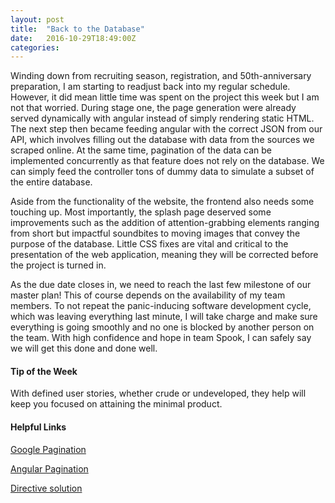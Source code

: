 ```yaml
---
layout: post
title:  "Back to the Database"
date:   2016-10-29T18:49:00Z
categories:
---
```


Winding down from recruiting season, registration, and 50th-anniversary preparation, I am starting to readjust back into my regular schedule. However, it did mean little time was spent on the project this week but I am not that worried. During stage one, the page generation were already served dynamically with angular instead of simply rendering static HTML. The next step then became feeding angular with the correct JSON from our API, which involves filling out the database with data from the sources we scraped online. At the same time, pagination of the data can be implemented concurrently as that feature does not rely on the database. We can simply feed the controller tons of dummy data to simulate a subset of the entire database. 

Aside from the functionality of the website, the frontend also needs some touching up. Most importantly, the splash page deserved some improvements such as the addition of attention-grabbing elements ranging from short but impactful soundbites to moving images that convey the purpose of the database. Little CSS fixes are vital and critical to the presentation of the web application, meaning they will be corrected before the project is turned in.

As the due date closes in, we need to reach the last few milestone of our master plan! This of course depends on the availability of my team members. To not repeat the panic-inducing software development cycle, which was leaving everything last minute, I will take charge and make sure everything is going smoothly and no one is blocked by another person on the team. With high confidence and hope in team Spook, I can safely say we will get this done and done well.

#### Tip of the Week
With defined user stories, whether crude or undeveloped, they help will keep you focused on attaining the minimal product.

#### Helpful Links
[Google Pagination][google-page]

[Angular Pagination][angular-page]

[Directive solution][directive]

[google-page]:		http://jasonwatmore.com/post/2016/01/31/angularjs-pagination-example-with-logic-like-google
[angular-page]:		https://brantwills.github.io/Angular-Paging/
[directive]:		https://code.ciphertrick.com/2015/06/01/search-sort-and-pagination-ngrepeat-angularjs/

